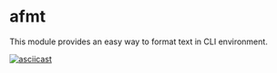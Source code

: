 # afmt

This module provides an easy way to format text in CLI environment.

[![asciicast](https://asciinema.org/a/271389.svg)](https://asciinema.org/a/271389)

